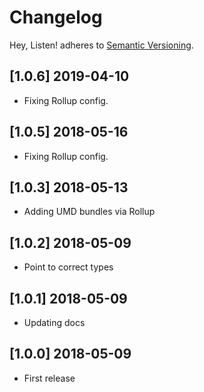 # Changelog

Hey, Listen! adheres to [Semantic Versioning](http://semver.org/).

## [1.0.6] 2019-04-10

- Fixing Rollup config.

## [1.0.5] 2018-05-16

- Fixing Rollup config.

## [1.0.3] 2018-05-13

- Adding UMD bundles via Rollup

## [1.0.2] 2018-05-09

- Point to correct types

## [1.0.1] 2018-05-09

- Updating docs

## [1.0.0] 2018-05-09

- First release
